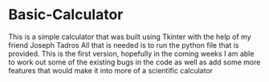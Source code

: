 # Basic-Calculator
This is a simple calculator that was built using Tkinter with the help of my friend Joseph Tadros
All that is needed is to run the python file that is provided.
This is the first version, hopefully in the coming weeks I am able to work out some of the existing bugs in the code as well as add
some more features that would make it into more of a scientific calculator

